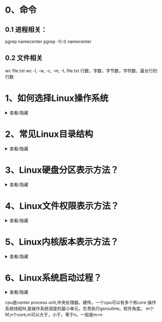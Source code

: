 # 0、命令
## 0.1 进程相关：
pgrep namecenter
pgrep -f(-l) namecenter

## 0.2 文件相关
wc file.txt
wc -l, -w, -c, -m, -L file.txt
行数，字数，字节数，字符数，最长行的行数


# 1、如何选择Linux操作系统
<details>
  <summary> 查看/隐藏</summary>
  使用目的角度：桌面使用（ubuntu,Fedora）服务器使用(CentOS,红帽)
  社区支持、企业支持:
  - 社区活跃度：ubuntu、Fedora、CentOS、红帽等社区活跃度较高，有大量的第三方软件包可供下载
  软件包管理:
  ubuntu、debian使用apt
  CentOS、红帽使用yum、dnf
  更新频率角度：滚动更新、稳定版本
  硬件支持角度：
</details>

# 2、常见Linux目录结构
<details>
  <summary> 查看/隐藏</summary>
  /bin：存放最常用的命令
  /boot：存放启动文件
  /dev：存放设备文件
  /etc：存放系统配置文件
  /home：存放用户目录
  /lib：存放系统库文件
  /media：存放可移动介质
  /mnt：临时挂载目录
  /opt：存放第三方软件包
  /proc：存放系统信息
  /root：超级用户目录
  /run：存放运行时文件
  /sbin：存放系统管理命令
  /srv：存放服务启动文件
  /sys：存放系统设备文件
  /tmp：存放临时文件
  /usr：存放用户应用程序和文件
  /var：存放系统日志、缓存文件、数据库文件
</details>

# 3、Linux硬盘分区表示方法？
<details>
  <summary> 查看/隐藏</summary>
  主分区：
  - 扩展分区：扩展分区是指可以动态增加容量的分区，可以从逻辑上划分出多个物理分区，每个物理分区大小可以不同。
  - 逻辑分区：逻辑分区是指可以被格式化成文件系统的分区，可以理解为物理分区上的一个分区。
  逻辑分区：
  - 主分区：主分区是指整个硬盘的最上层，通常是指分区编号为1的分区，大小为整个硬盘的大小。
  - 扩展分区：扩展分区是指可以动态增加容量的分区，可以从逻辑上划分出多个物理分区，每个物理分区大小可以不同。
  - 逻辑分区：逻辑分区是指可以被格式化成文件系统的分区，可以理解为物理分区上的一个分区。
  - 交换分区：交换分区是指用于存放内存页面的分区，大小一般为物理内存的两倍。
  - 挂载分区：挂载分区是指将文件系统挂载到指定目录的分区。
</details>

# 4、Linux文件权限表示方法？
<details>
  <summary> 查看/隐藏</summary>
  权限位：
  - 读权限：r
  - 写权限：w
  - 执行权限：x
  权限组合：
  - 读写权限：rw
  - 读执行权限：rx
  - 写执行权限：wx
  - 无权限：-
  特殊权限：
  - 粘滞位：sticky bit，只有文件所有者可以删除或移动文件，其他用户不能删除或移动文件。
  - 目录权限：目录权限只有读、写、执行权限，不能设置粘滞位。
  - 符号链接：符号链接文件不占用磁盘空间，只占用一个inode。
</details>

# 5、Linux内核版本表示方法？
<details>
  <summary> 查看/隐藏</summary>
  内核版本格式：5.10.1 [主版本号 + 次版本号 + 修补版本号]
  查看内核版本命令： uname -r
</details>

# 6、Linux系统启动过程？
<details>
  <summary> 查看/隐藏</summary>
  1. BIOS：启动前的第一阶段，主要是检测硬件设备，并将其初始化。
  2. 启动装载程序：将启动设备上的启动扇区加载到内存中，并将控制权移交给内核。
  3. 内核初始化：内核初始化是指初始化系统的核心组件，包括内存管理、进程管理、设备管理、文件管理等。
  4. 系统启动：系统启动是指启动系统的各个服务，包括网络服务、文件服务、打印服务等。
  5. 登录界面：用户用密码，登录到系统。

</details>


cpu是center process unit,中央处理器，硬件。一个cpu可以有多个核core
操作系统线程M,是操作系统调度的最小单元，负责执行goroutine。软件角度。
m个M,n个core,m可以大于，小于，等于n。一般是m>n

